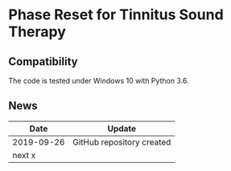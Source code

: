 # Phase Reset for Tinnitus Sound Therapy

## Compatibility
The code is tested under Windows 10 with Python 3.6.

## News
| Date     | Update |
|----------|--------|
| 2019-09-26 | GitHub repository created|
| next x | | update |


